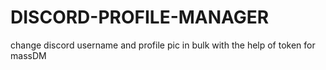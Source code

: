 # DISCORD-PROFILE-MANAGER

<p>change discord username and profile pic 
    in bulk with the help of token for massDM</p>
